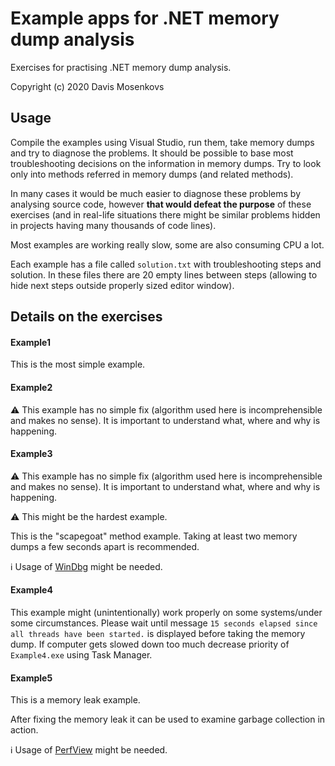 Example apps for .NET memory dump analysis
===============
Exercises for practising .NET memory dump analysis.

Copyright (c) 2020 Davis Mosenkovs

## Usage

Compile the examples using Visual Studio, run them, take memory dumps and try to diagnose the problems. It should be possible to base most troubleshooting decisions on the information in memory dumps. Try to look only into methods referred in memory dumps (and related methods).

In many cases it would be much easier to diagnose these problems by analysing source code, however **that would defeat the purpose** of these exercises (and in real-life situations there might be similar problems hidden in projects having many thousands of code lines).

Most examples are working really slow, some are also consuming CPU a lot.

Each example has a file called `solution.txt` with troubleshooting steps and solution. In these files there are 20 empty lines between steps (allowing to hide next steps outside properly sized editor window).

## Details on the exercises

#### Example1

This is the most simple example.

#### Example2

:warning: This example has no simple fix (algorithm used here is incomprehensible and makes no sense). It is important to understand what, where and why is happening.

#### Example3

:warning: This example has no simple fix (algorithm used here is incomprehensible and makes no sense). It is important to understand what, where and why is happening.

:warning: This might be the hardest example.

This is the "scapegoat" method example. Taking at least two memory dumps a few seconds apart is recommended.

:information_source: Usage of [WinDbg](https://docs.microsoft.com/en-us/windows-hardware/drivers/debugger/debugger-download-tools) might be needed.

#### Example4

This example might (unintentionally) work properly on some systems/under some circumstances.
Please wait until message `15 seconds elapsed since all threads have been started.` is displayed before taking the memory dump. If computer gets slowed down too much decrease priority of `Example4.exe` using Task Manager.

#### Example5

This is a memory leak example.

After fixing the memory leak it can be used to examine garbage collection in action.

:information_source: Usage of [PerfView](https://github.com/microsoft/perfview) might be needed.
